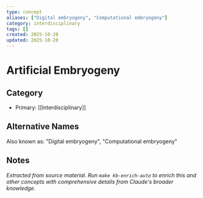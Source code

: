 ```yaml
---
type: concept
aliases: ["Digital embryogeny", "Computational embryogeny"]
category: interdisciplinary
tags: []
created: 2025-10-20
updated: 2025-10-20
---
```


# Artificial Embryogeny

## Category

- Primary: [[Interdisciplinary]]

## Alternative Names

Also known as: "Digital embryogeny", "Computational embryogeny"

## Notes

*Extracted from source material. Run `make kb-enrich-auto` to enrich this and other concepts with comprehensive details from Claude's broader knowledge.*
